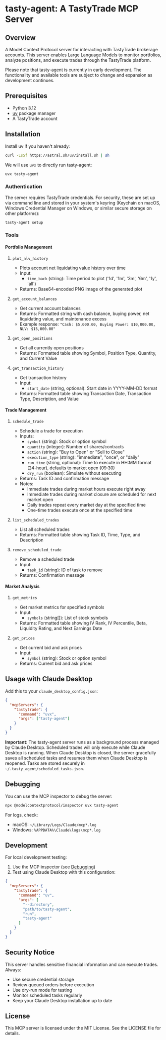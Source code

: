 # tasty-agent: A TastyTrade MCP Server

## Overview

A Model Context Protocol server for interacting with TastyTrade brokerage accounts. This server enables Large Language Models to monitor portfolios, analyze positions, and execute trades through the TastyTrade platform.

Please note that tasty-agent is currently in early development. The functionality and available tools are subject to change and expansion as development continues.

## Prerequisites

- Python 3.12
- [uv](https://docs.astral.sh/uv/) package manager
- A TastyTrade account

## Installation

Install uv if you haven't already:

```bash
curl -LsSf https://astral.sh/uv/install.sh | sh
```

We will use `uvx` to directly run tasty-agent:

```bash
uvx tasty-agent
```

### Authentication

The server requires TastyTrade credentials. For security, these are set up via command line and stored in your system's keyring (Keychain on macOS, Windows Credential Manager on Windows, or similar secure storage on other platforms):

```bash
tasty-agent setup
```

### Tools

#### Portfolio Management

1. `plot_nlv_history`
   - Plots account net liquidating value history over time
   - Input:
     - `time_back` (string): Time period to plot ('1d', '1m', '3m', '6m', '1y', 'all')
   - Returns: Base64-encoded PNG image of the generated plot

2. `get_account_balances`
   - Get current account balances
   - Returns: Formatted string with cash balance, buying power, net liquidating value, and maintenance excess
   - Example response: `"Cash: $5,000.00, Buying Power: $10,000.00, NLV: $15,000.00"`

3. `get_open_positions`
   - Get all currently open positions
   - Returns: Formatted table showing Symbol, Position Type, Quantity, and Current Value

4. `get_transaction_history`
   - Get transaction history
   - Input:
     - `start_date` (string, optional): Start date in YYYY-MM-DD format
   - Returns: Formatted table showing Transaction Date, Transaction Type, Description, and Value

#### Trade Management

1. `schedule_trade`
   - Schedule a trade for execution
   - Inputs:
     - `symbol` (string): Stock or option symbol
     - `quantity` (integer): Number of shares/contracts
     - `action` (string): "Buy to Open" or "Sell to Close"
     - `execution_type` (string): "immediate", "once", or "daily"
     - `run_time` (string, optional): Time to execute in HH:MM format (24-hour), defaults to market open (09:30)
     - `dry_run` (boolean): Simulate without executing
   - Returns: Task ID and confirmation message
   - Notes:
     - Immediate trades during market hours execute right away
     - Immediate trades during market closure are scheduled for next market open
     - Daily trades repeat every market day at the specified time
     - One-time trades execute once at the specified time

2. `list_scheduled_trades`
   - List all scheduled trades
   - Returns: Formatted table showing Task ID, Time, Type, and Description

3. `remove_scheduled_trade`
   - Remove a scheduled trade
   - Input:
     - `task_id` (string): ID of task to remove
   - Returns: Confirmation message

#### Market Analysis

1. `get_metrics`
   - Get market metrics for specified symbols
   - Input:
     - `symbols` (string[]): List of stock symbols
   - Returns: Formatted table showing IV Rank, IV Percentile, Beta, Liquidity Rating, and Next Earnings Date

2. `get_prices`
   - Get current bid and ask prices
   - Input:
     - `symbol` (string): Stock or option symbol
   - Returns: Current bid and ask prices

## Usage with Claude Desktop

Add this to your `claude_desktop_config.json`:

```json
{
  "mcpServers": {
    "tastytrade": {
      "command": "uvx",
      "args": ["tasty-agent"]
    }
  }
}
```

**Important**: The tasty-agent server runs as a background process managed by Claude Desktop. Scheduled trades will only execute while Claude Desktop is running. When Claude Desktop is closed, the server gracefully saves all scheduled tasks and resumes them when Claude Desktop is reopened. Tasks are stored securely in `~/.tasty_agent/scheduled_tasks.json`.

## Debugging

You can use the MCP inspector to debug the server:

```bash
npx @modelcontextprotocol/inspector uvx tasty-agent
```

For logs, check:

- macOS: `~/Library/Logs/Claude/mcp*.log`
- Windows: `%APPDATA%\Claude\logs\mcp*.log`

## Development

For local development testing:

1. Use the MCP inspector (see [Debugging](#debugging))
2. Test using Claude Desktop with this configuration:

```json
{
  "mcpServers": {
    "tastytrade": {
      "command": "uv",
      "args": [
        "--directory",
        "path/to/tasty-agent",
        "run",
        "tasty-agent"
      ]
    }
  }
}
```

## Security Notice

This server handles sensitive financial information and can execute trades. Always:

- Use secure credential storage
- Review queued orders before execution
- Use dry-run mode for testing
- Monitor scheduled tasks regularly
- Keep your Claude Desktop installation up to date

## License

This MCP server is licensed under the MIT License. See the LICENSE file for details.
